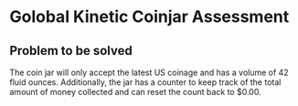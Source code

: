# Golobal Kinetic Coinjar Assessment

Problem to be solved
----------------------------------------
The coin jar will only accept the latest US coinage and has a volume of 42 fluid ounces. 
Additionally, the jar has a counter to keep track of the total amount of money collected and can reset the count back to $0.00.